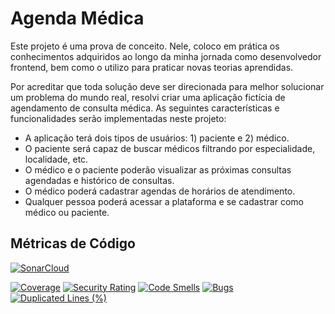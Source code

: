 # Agenda Médica

Este projeto é uma prova de conceito. Nele, coloco em prática os conhecimentos adquiridos ao longo da minha jornada como desenvolvedor frontend, bem como o utilizo para praticar novas teorias aprendidas.

Por acreditar que toda solução deve ser direcionada para melhor solucionar um problema do mundo real, resolvi criar uma aplicação fictícia de agendamento de consulta médica. As seguintes características e funcionalidades serão implementadas neste projeto:

- A aplicação terá dois tipos de usuários: 1) paciente e 2) médico.
- O paciente será capaz de buscar médicos filtrando por especialidade, localidade, etc.
- O médico e o paciente poderão visualizar as próximas consultas agendadas e histórico de consultas.
- O médico poderá cadastrar agendas de horários de atendimento.
- Qualquer pessoa poderá acessar a plataforma e se cadastrar como médico ou paciente.

## Métricas de Código

[![SonarCloud](https://sonarcloud.io/images/project_badges/sonarcloud-white.svg)](https://sonarcloud.io/summary/new_code?id=DaniloSI_agenda-medica)

[![Coverage](https://sonarcloud.io/api/project_badges/measure?project=DaniloSI_agenda-medica&metric=coverage)](https://sonarcloud.io/summary/new_code?id=DaniloSI_agenda-medica)
[![Security Rating](https://sonarcloud.io/api/project_badges/measure?project=DaniloSI_agenda-medica&metric=security_rating)](https://sonarcloud.io/summary/new_code?id=DaniloSI_agenda-medica)
[![Code Smells](https://sonarcloud.io/api/project_badges/measure?project=DaniloSI_agenda-medica&metric=code_smells)](https://sonarcloud.io/summary/new_code?id=DaniloSI_agenda-medica)
[![Bugs](https://sonarcloud.io/api/project_badges/measure?project=DaniloSI_agenda-medica&metric=bugs)](https://sonarcloud.io/summary/new_code?id=DaniloSI_agenda-medica)
[![Duplicated Lines (%)](https://sonarcloud.io/api/project_badges/measure?project=DaniloSI_agenda-medica&metric=duplicated_lines_density)](https://sonarcloud.io/summary/new_code?id=DaniloSI_agenda-medica)
